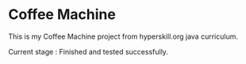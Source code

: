 # Coffee Machine
 This is my Coffee Machine project from hyperskill.org java curriculum.

 Current stage : Finished and tested successfully.
